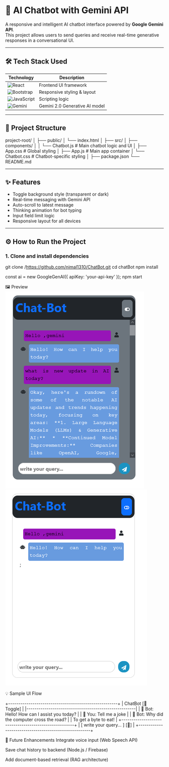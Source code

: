 # 🤖 AI Chatbot with Gemini API

A responsive and intelligent AI chatbot interface powered by **Google Gemini API**.  
This project allows users to send queries and receive real-time generative responses in a conversational UI.

---

## 🛠️ Tech Stack Used

| Technology | Description |
|------------|-------------|
| ![React](https://img.shields.io/badge/React-20232A?style=for-the-badge&logo=react&logoColor=61DAFB) | Frontend UI framework |
| ![Bootstrap](https://img.shields.io/badge/Bootstrap-563D7C?style=for-the-badge&logo=bootstrap&logoColor=white) | Responsive styling & layout |
| ![JavaScript](https://img.shields.io/badge/JavaScript-F7DF1E?style=for-the-badge&logo=javascript&logoColor=black) | Scripting logic |
| ![Gemini](https://img.shields.io/badge/Google%20GenAI-4285F4?style=for-the-badge&logo=google&logoColor=white) | Gemini 2.0 Generative AI model |

---

## 📁 Project Structure

project-root/
│
├── public/
│   └── index.html
│
├── src/
│   ├── components/
│   │   └── Chatbot.js       # Main chatbot logic and UI
│   ├── App.css              # Global styling
│   ├── App.js               # Main app container
│   └── Chatbot.css          # Chatbot-specific styling
│
├── package.json
└── README.md



---

## ✨ Features

- Toggle background style (transparent or dark)
- Real-time messaging with Gemini API
- Auto-scroll to latest message
- Thinking animation for bot typing
- Input field limit logic
- Responsive layout for all devices

---

## ⚙️ How to Run the Project

### 1. Clone and install dependencies


git clone /https://github.com/nimal1310/ChatBot.git
cd chatBot
npm install

const ai = new GoogleGenAI({ apiKey: 'your-api-key' });
npm start

🖼️ Preview
![Chatbot Screenshot1](./ScreenShot1.png)
![Chatbot Screenshot2](./ScreenShot2.png)


💡 Sample UI Flow

+------------------------------------------------------+
| ChatBot [🔘 Toggle]                                   |
|------------------------------------------------------|
| 🧠 Bot: Hello! How can I assist you today?           |
| 👤 You: Tell me a joke                              |
| 🧠 Bot: Why did the computer cross the road?        |
|         To get a byte to eat!                        |
+------------------------------------------------------+
| [ write your query... ]   [🚀]                        |
+------------------------------------------------------+

🔮 Future Enhancements
Integrate voice input (Web Speech API)

Save chat history to backend (Node.js / Firebase)

Add document-based retrieval (RAG architecture)
